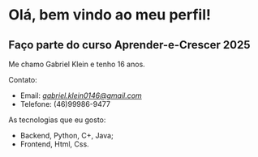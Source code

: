 # Olá, bem vindo ao meu perfil!
## Faço parte do curso Aprender-e-Crescer 2025

Me chamo Gabriel Klein e tenho 16 anos.

Contato:
- Email: *gabriel.klein0146@gmail.com*
- Telefone: (46)99986-9477

As tecnologias que eu gosto:
- Backend, Python, C+, Java;
- Frontend, Html, Css.
